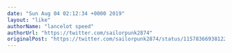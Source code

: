 ```yaml
---
date: "Sun Aug 04 02:12:34 +0000 2019"
layout: "like"
authorName: "lancelot speed"
authorUrl: "https://twitter.com/sailorpunk2874"
originalPost: "https://twitter.com/sailorpunk2874/status/1157836693812252672"
---
```

